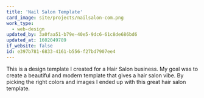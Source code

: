 ```yaml
---
title: 'Nail Salon Template'
card_image: site/projects/nailsalon-com.png
work_type:
  - web-design
updated_by: 3a0faa51-b79e-40e5-9dc6-61c8de686bd6
updated_at: 1602049789
if_website: false
id: e397b781-6833-4161-b556-f27bd7907ee4
---
```

This is a design template I created for a Hair Salon business. My goal was to create a beautiful and modern template that gives a hair salon vibe. By picking the right colors and images I ended up with this great hair salon template.